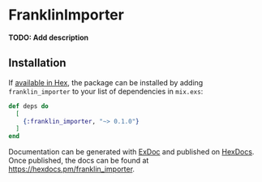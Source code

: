 # FranklinImporter

**TODO: Add description**

## Installation

If [available in Hex](https://hex.pm/docs/publish), the package can be installed
by adding `franklin_importer` to your list of dependencies in `mix.exs`:

```elixir
def deps do
  [
    {:franklin_importer, "~> 0.1.0"}
  ]
end
```

Documentation can be generated with [ExDoc](https://github.com/elixir-lang/ex_doc)
and published on [HexDocs](https://hexdocs.pm). Once published, the docs can
be found at <https://hexdocs.pm/franklin_importer>.

